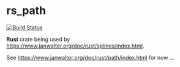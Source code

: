 # rs_path

[![Build Status](https://travis-ci.org/wahn/rs_path.svg?branch=master)](https://travis-ci.org/wahn/rs_path)

**Rust** crate being used by https://www.janwalter.org/doc/rust/splines/index.html.

See https://www.janwalter.org/doc/rust/path/index.html for now ...
